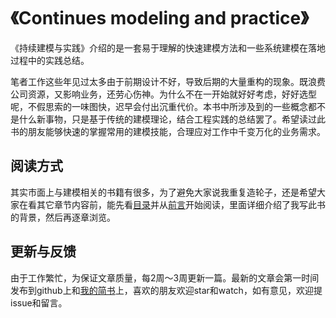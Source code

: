 # 《Continues modeling and practice》

《持续建模与实践》介绍的是一套易于理解的快速建模方法和一些系统建模在落地过程中的实践总结。

笔者工作这些年见过太多由于前期设计不好，导致后期的大量重构的现象。既浪费公司资源，又影响业务，还劳心伤神。为什么不在一开始就好好考虑，好好选型呢，不假思索的一味图快，迟早会付出沉重代价。本书中所涉及到的一些概念都不是什么新事物，只是基于传统的建模理论，结合工程实践的总结罢了。希望读过此书的朋友能够快速的掌握常用的建模技能，合理应对工作中千变万化的业务需求。

## 阅读方式

其实市面上与建模相关的书籍有很多，为了避免大家说我重复造轮子，还是希望大家在看其它章节内容前，能先看[目录](https://github.com/GrantZheng/Continuous-modeling-and-practice/blob/master/SUMMARY.md)并从[前言](https://github.com/GrantZheng/Continuous-modeling-and-practice/blob/master/qian-yan.md)开始阅读，里面详细介绍了我写此书的背景，然后再逐章浏览。

## 更新与反馈

由于工作繁忙，为保证文章质量，每2周～3周更新一篇。最新的文章会第一时间发布到github上和[我的简书](https://www.jianshu.com/nb/38489958)上，喜欢的朋友欢迎star和watch，如有意见，欢迎提issue和留言。





